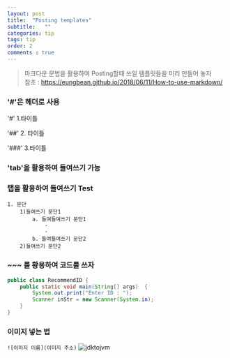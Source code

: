 ```yaml
---
layout: post 
title:  "Posting templates"
subtitle:   ""
categories: tip
tags: tip
order: 2
comments : true
---
```

> 마크다운 문법을 활용하여 Posting할때 쓰일 템플릿들을 미리 만들어 놓자 <br>
> 참조 : https://eungbean.github.io/2018/06/11/How-to-use-markdown/


### '#'은 헤더로 사용
'#' 1.타이틀

'##' 2. 타이틀

'###' 3.타이틀

### 'tab'을 활용하여 들여쓰기 가능

### 탭을 활용하여 들여쓰기 Test
    1. 문단
        1)들여쓰기 문단1
            a. 들여들여쓰기 문단1
                -
                -
            b. 들여들여쓰기 문단2
        2)들여쓰기 문단2

### ~~~ 를 황용하여 코드를 쓰자
~~~ java
public class RecommendID {
    public static void main(String[] args)  {
        System.out.print("Enter ID : ");
        Scanner inStr = new Scanner(System.in);
    }
}
~~~

### 이미지 넣는 법
`![이미지 이름](이미지 주소)`
![jdktojvm](../assets/img/jdktojvm.png)
